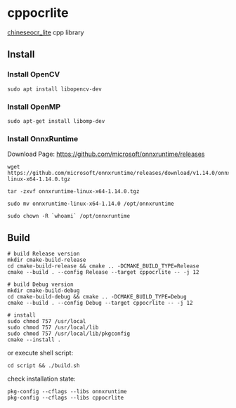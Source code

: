 # cppocrlite

[chineseocr_lite](https://github.com/DayBreak-u/chineseocr_lite) cpp library

## Install

### Install OpenCV

```shell
sudo apt install libopencv-dev
```

### Install OpenMP

```shell
sudo apt-get install libomp-dev
```
### Install OnnxRuntime

Download Page: <https://github.com/microsoft/onnxruntime/releases>

```shell
wget https://github.com/microsoft/onnxruntime/releases/download/v1.14.0/onnxruntime-linux-x64-1.14.0.tgz

tar -zxvf onnxruntime-linux-x64-1.14.0.tgz

sudo mv onnxruntime-linux-x64-1.14.0 /opt/onnxruntime

sudo chown -R `whoami` /opt/onnxruntime
```

## Build

```shell
# build Release version
mkdir cmake-build-release
cd cmake-build-release && cmake .. -DCMAKE_BUILD_TYPE=Release
cmake --build . --config Release --target cppocrlite -- -j 12

# build Debug version
mkdir cmake-build-debug
cd cmake-build-debug && cmake .. -DCMAKE_BUILD_TYPE=Debug
cmake --build . --config Debug --target cppocrlite -- -j 12

# install
sudo chmod 757 /usr/local
sudo chmod 757 /usr/local/lib
sudo chmod 757 /usr/local/lib/pkgconfig
cmake --install .
```

or execute shell script:

```shell
cd script && ./build.sh
```

check installation state:

```shell
pkg-config --cflags --libs onnxruntime
pkg-config --cflags --libs cppocrlite
```
